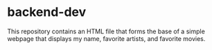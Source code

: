 # backend-dev
This repository contains an HTML file that forms the base of a simple webpage that displays my name, favorite artists, and favorite movies.
